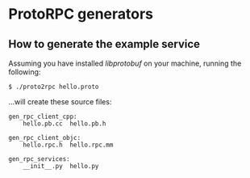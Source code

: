 # ProtoRPC generators
## How to generate the example service
Assuming you have installed *libprotobuf* on your machine, running the following:

    $ ./proto2rpc hello.proto

...will create these source files:

    gen_rpc_client_cpp:
        hello.pb.cc  hello.pb.h
    
    gen_rpc_client_objc:
        hello.rpc.h  hello.rpc.mm
    
    gen_rpc_services:
        __init__.py  hello.py

